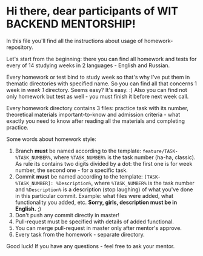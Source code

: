 # **Hi there, dear participants of WIT BACKEND MENTORSHIP!**

In this file you'll find all the instructions about usage of homework-repository. 

Let's start from the beginning: there you can find all homework and tests for every of 14 studying weeks in 2 languages - English and Russian.

Every homework or test bind to study week so that's why I've put them in thematic directories with specified name. So you can find all that concerns 1 week in _week 1_ directory. Seems easy? It's easy. :) Also you can find not only homework but test as well - you must finish it before next week call. 

Every homework directory contains 3 files: practice task with its number, theoretical materials important-to-know and admission criteria - what exactly you need to know after reading all the materials and completing practice. 

Some words about homework style:
1. Branch **must** be named according to the template: `feature/TASK-%TASK_NUMBER%`, where `%TASK_NUMBER%` is the task number (ha-ha, classic). As rule its contains two digits divided by a dot: the first one is for week number, the second one - for a specific task.
2. Commit **must** be named according to the template: `[TASK-%TASK_NUMBER]: %Description%`, where `%TASK_NUMBER%` is the task number and `%Description%` is a description (stop laughing) of what you've done in this particular commit. Example: what files were added, what functionality you added, etc. **Sorry, girls, description must be in English.** ;) 
3. Don't push any commit directly in master!
4. Pull-request must be specified with details of added functional.
5. You can merge pull-request in master only after mentor's approve. 
6. Every task from the homework - separate directory. 

Good luck! If you have any questions - feel free to ask your mentor.